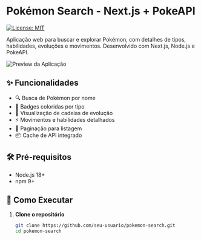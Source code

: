 # Pokémon Search - Next.js + PokeAPI

[![License: MIT](https://img.shields.io/badge/License-MIT-yellow.svg)](https://opensource.org/licenses/MIT)

Aplicação web para buscar e explorar Pokémon, com detalhes de tipos, habilidades, evoluções e movimentos. Desenvolvido com Next.js, Node.js e PokeAPI.

![Preview da Aplicação](https://via.placeholder.com/800x400?text=Pokémon+Search+Preview) <!-- Substitua por imagem real -->

## ✨ Funcionalidades

- 🔍 Busca de Pokémon por nome
- 🎨 Badges coloridas por tipo
- 🔄 Visualização de cadeias de evolução
- ⚡ Movimentos e habilidades detalhados
- 🚀 Paginação para listagem
- 📦 Cache de API integrado

## 🛠️ Pré-requisitos

- Node.js 18+
- npm 9+

## 🚀 Como Executar

1. **Clone o repositório**
   ```bash
   git clone https://github.com/seu-usuario/pokemon-search.git
   cd pokemon-search